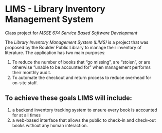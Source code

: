 # LIMS - Library Inventory Management System  

Class project for *MSSE 674 Service Based Software Development*  

The *Library Inventory Management System (LIMS)* is a project that was proposed by the Boulder Public Library to manage their inventory of literature. The application has two main purposes:  
1. To reduce the number of books that “go missing”, are “stolen”, or are otherwise “unable to be accounted for” when management performs their monthly audit.  
2. To automate the checkout and return process to reduce overhead for on-site staff.  

## To achieve these goals LIMS will include:  

1. a backend inventory tracking system to ensure every book is accounted for at all times
2. a web-based interface that allows the public to check-in and check-out books without any human interaction.
